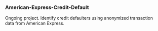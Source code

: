 ### American-Express-Credit-Default
Ongoing project. Identify credit defaulters using anonymized transaction data from American Express.
